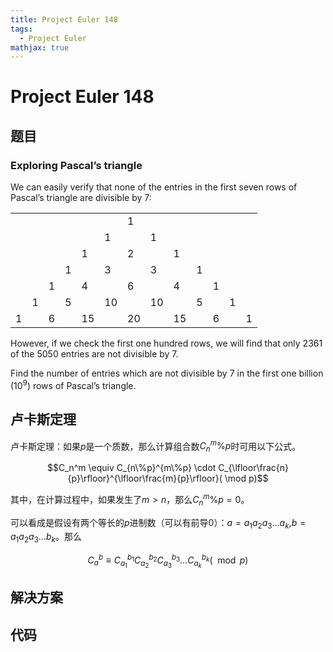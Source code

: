 ```yaml
---
title: Project Euler 148
tags:
  - Project Euler
mathjax: true
---
```

<escape><!-- more --></escape>
    
# Project Euler 148
## 题目
### Exploring Pascal’s triangle
We can easily verify that none of the entries in the first seven rows of Pascal’s triangle are divisible by $7$:

||||||||||||||
|-|-|-|-|-|-|-|-|-|-|-|-|-|
|||||||1|||||||
||||||1||1||||||
|||||1||2||1|||||
||||1||3||3||1||||
|||1||4||6||4||1|||
||1||5||10||10||5||1||
|1||6||15||20||15||6||1|

However, if we check the first one hundred rows, we will find that only $2361$ of the $5050$ entries are not divisible by $7$.

Find the number of entries which are not divisible by $7$ in the first one billion ($10^9$) rows of Pascal’s triangle.

## 卢卡斯定理

卢卡斯定理：如果$p$是一个质数，那么计算组合数$C_n^m\% p$时可用以下公式。

$$C_n^m \equiv C_{n\%p}^{m\%p} \cdot C_{\lfloor\frac{n}{p}\rfloor}^{\lfloor\frac{m}{p}\rfloor}( \mod p)$$

其中，在计算过程中，如果发生了$m>n$，那么$C_n^m\%p=0$。

可以看成是假设有两个等长的$p$进制数（可以有前导$0$）：$a=a_1a_2a_3\dots a_k$,$b=a_1a_2a_3\dots b_k$。那么

$$C_a^b\equiv C_{a_1}^{b_1}C_{a_2}^{b_2}C_{a_3}^{b_3}\dots C_{a_k}^{b_k}(\mod p) $$



## 解决方案


## 代码


